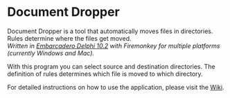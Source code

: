 # Document Dropper
Document Dropper is a tool that automatically moves files in directories. Rules determine where the files get moved.  
*Written in [Embarcadero Delphi 10.2](https://www.embarcadero.com/en/products/delphi/starter) with Firemonkey for multiple platforms (currently Windows and Mac).*

With this program you can select source and destination directories. The definition of rules determines which file is moved to which directory.

For detailed instructions on how to use the application, please visit the [Wiki](https://gitlab.com/ProductivityTools/DocumentDropper/wikis/home).